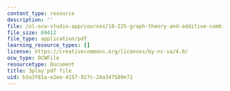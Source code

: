 ```yaml
---
content_type: resource
description: ''
file: /ol-ocw-studio-app/courses/18-225-graph-theory-and-additive-combinatorics-fall-2023/50oEJs-HZHQ_transcript.pdf
file_size: 69412
file_type: application/pdf
learning_resource_types: []
license: https://creativecommons.org/licenses/by-nc-sa/4.0/
ocw_type: OCWFile
resourcetype: Document
title: 3play pdf file
uid: b3a3f81a-e2ee-4157-927c-24a347589e71
---
```

